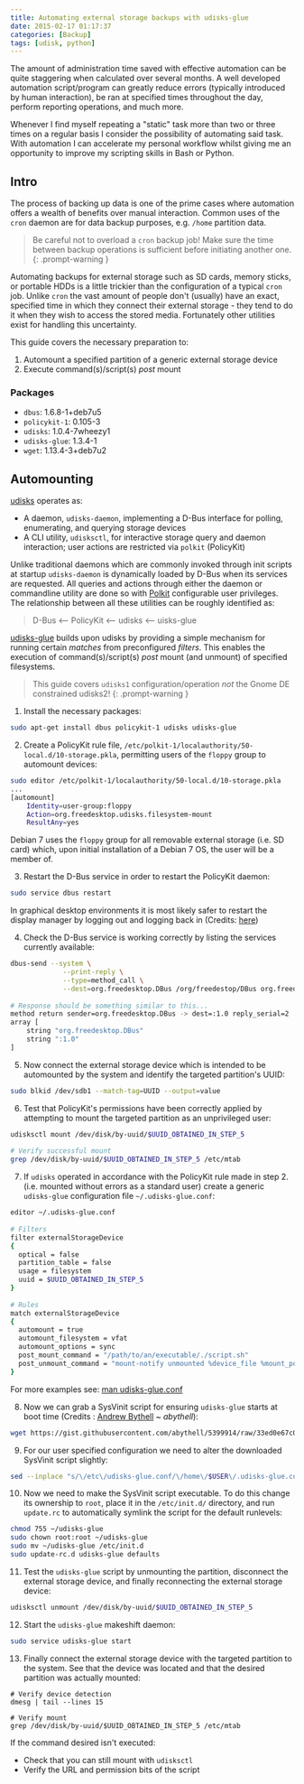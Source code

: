 ```yaml
---
title: Automating external storage backups with udisks-glue
date: 2015-02-17 01:17:37
categories: [Backup]
tags: [udisk, python]
---
```


The amount of administration time saved with effective automation can be quite staggering when calculated over several months. A well developed automation script/program can greatly reduce errors (typically introduced by human interaction), be ran at specified times throughout the day, perform reporting operations, and much more. 

Whenever I find myself repeating a "static" task more than two or three times on a regular basis I consider the possibility of automating said task. With automation I can accelerate my personal workflow whilst giving me an opportunity to improve my scripting skills in Bash or Python. 

## Intro

The process of backing up data is one of the prime cases where automation offers a wealth of benefits over manual interaction. Common uses of the `cron` daemon are for data backup purposes, e.g. `/home` partition data. 
> Be careful not to overload a `cron` backup job! Make sure the time between backup operations is sufficient before initiating another one.  
{: .prompt-warning }

Automating backups for external storage such as SD cards, memory sticks, or portable HDDs is a little trickier than the configuration of a typical `cron` job. 
Unlike `cron` the vast amount of people don't (usually) have an exact, specified time in which they connect their external storage - they tend to do it when they wish to access the stored media. 
Fortunately other utilities exist for handling this uncertainty. 

This guide covers the necessary preparation to:
1. Automount a specified partition of a generic external storage device
2. Execute command(s)/script(s) _post_ mount

### Packages

* `dbus`: 1.6.8-1+deb7u5
* `policykit-1`: 0.105-3
* `udisks`: 1.0.4-7wheezy1
* `udisks-glue`: 1.3.4-1
* `wget`: 1.13.4-3+deb7u2

## Automounting

<a href="https://www.freedesktop.org/wiki/Software/udisks/">udisks</a> operates as:
* A daemon, `udisks-daemon`, implementing a D-Bus interface for polling, enumerating, and querying storage devices
* A CLI utility, `udisksctl`, for interactive storage query and daemon interaction; user actions are restricted via `polkit` (PolicyKit)

Unlike traditional daemons which are commonly invoked through init scripts at startup `udisks-daemon` is dynamically loaded by D-Bus when its services are requested.
All queries and actions through either the daemon or commandline utility are done so with <a href="https://en.wikipedia.org/wiki/Polkit">Polkit</a> configurable user privileges.
The relationship between all these utilities can be roughly identified as:  

> D-Bus <-- PolicyKit <-- udisks <-- uisks-glue

<a href="https://manpages.debian.org/wheezy/udisks-glue/udisks-glue.conf.5">udisks-glue</a> builds upon udisks by providing a simple mechanism for running certain _matches_ from preconfigured _filters_. This enables the execution of command(s)/script(s) _post_ mount (and unmount) of specified filesystems.

> This guide covers `udisks1` configuration/operation _not_ the Gnome DE constrained udisks2!
{: .prompt-warning }

1. Install the necessary packages:
```bash
sudo apt-get install dbus policykit-1 udisks udisks-glue
```

2. Create a PolicyKit rule file, `/etc/polkit-1/localauthority/50-local.d/10-storage.pkla`, permitting users of the `floppy` group to automount devices:
```bash
sudo editor /etc/polkit-1/localauthority/50-local.d/10-storage.pkla
...
[automount]
	Identity=user-group:floppy
    Action=org.freedesktop.udisks.filesystem-mount
    ResultAny=yes
```
Debian 7 uses the `floppy` group for all removable external storage (i.e. SD card) which, upon initial installation of a Debian 7 OS, the user will be a member of.

3. Restart the D-Bus service in order to restart the PolicyKit daemon:
```bash
sudo service dbus restart
```
In graphical desktop environments it is most likely safer to restart the display manager by logging out and logging back in (Credits: <a href="http://unix.stackexchange.com/questions/39203/how-to-restart-polkitd">here</a>)

4. Check the D-Bus service is working correctly by listing the services currently available:
```bash
dbus-send --system \
             --print-reply \
             --type=method_call \
             --dest=org.freedesktop.DBus /org/freedestop/DBus org.freedesktop.DBus.ListNames
⠀
# Response should be something similar to this...
method return sender=org.freedesktop.DBus -> dest=:1.0 reply_serial=2
array [
	string "org.freedesktop.DBus"
    string ":1.0"  
]
```

5. Now connect the external storage device which is intended to be automounted by the system and identify the targeted partition's UUID:
```bash
sudo blkid /dev/sdb1 --match-tag=UUID --output=value
```

6. Test that PolicyKit's permissions have been correctly applied by attempting to mount the targeted partition as an unprivileged user:
```bash
udisksctl mount /dev/disk/by-uuid/$UUID_OBTAINED_IN_STEP_5
⠀
# Verify successful mount
grep /dev/disk/by-uuid/$UUID_OBTAINED_IN_STEP_5 /etc/mtab
```

7. If `udisks` operated in accordance with the PolicyKit rule made in step 2. (i.e. mounted without errors as a standard user) create a generic `udisks-glue` configuration file `~/.udisks-glue.conf`:
```bash
editor ~/.udisks-glue.conf
⠀
# Filters
filter externalStorageDevice
{
  optical = false
  partition_table = false
  usage = filesystem
  uuid = $UUID_OBTAINED_IN_STEP_5
}
⠀
# Rules 
match externalStorageDevice
{
  automount = true
  automount_filesystem = vfat
  automount_options = sync
  post_mount_command = "/path/to/an/executable/./script.sh"
  post_unmount_command = "mount-notify unmounted %device_file %mount_point"
}
```
For more examples see: <a href="https://manpages.debian.org/wheezy/udisks-glue/udisks-glue.conf.5">man udisks-glue.conf</a>

8. Now we can grab a SysVinit script for ensuring `udisks-glue` starts at boot time (Credits : <a href="https://gist.github.com/abythell">Andrew Bythell</a> ~ _abythell_):
```bash
wget https://gist.githubusercontent.com/abythell/5399914/raw/33ed0e67c05c8aabed043151a25efffc298b86ac/udisks-glue 
```

9. For our user specified configuration we need to alter the downloaded SysVinit script slightly:
```bash
sed --inplace "s/\/etc\/udisks-glue.conf/\/home\/$USER\/.udisks-glue.conf/g" ~/udisks-glue
```

10. Now we need to make the SysVinit script executable. To do this change its ownership to `root`, place it in the `/etc/init.d/` directory, and run `update.rc` to automatically symlink the script for the default runlevels:
```bash
chmod 755 ~/udisks-glue
sudo chown root:root ~/udisks-glue
sudo mv ~/udisks-glue /etc/init.d
sudo update-rc.d udisks-glue defaults
```

11. Test the `udisks-glue` script by unmounting the partition, disconnect the external storage device, and finally reconnecting the external storage device:
```bash
udisksctl unmount /dev/disk/by-uuid/$UUID_OBTAINED_IN_STEP_5
```

12. Start the `udisks-glue` makeshift daemon:
```bash
sudo service udisks-glue start
```

13. Finally connect the external storage device with the targeted partition to the system. See that the device was located and that the desired partition was actually mounted:
```
# Verify device detection
dmesg | tail --lines 15
⠀
# Verify mount
grep /dev/disk/by-uuid/$UUID_OBTAINED_IN_STEP_5 /etc/mtab
```
If the command desired isn't executed:
* Check that you can still mount with `udisksctl`
* Verify the URL and permission bits of the script

